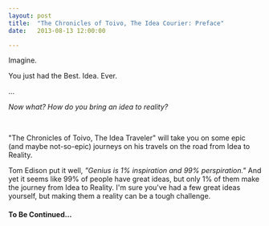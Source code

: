 ```yaml
---
layout: post
title:  "The Chronicles of Toivo, The Idea Courier: Preface"
date:   2013-08-13 12:00:00

---
```



Imagine.

You just had the Best. Idea. Ever.

…

*Now what? How do you bring an idea to reality?*
 
<br/>

"The Chronicles of Toivo, The Idea Traveler" will take you on some epic (and maybe not-so-epic) journeys on his travels on the road from Idea to Reality. 

Tom Edison put it well, *"Genius is 1% inspiration and 99% perspiration."*  And yet it seems like 99% of people have great ideas, but only 1% of them make the journey from Idea to Reality. I'm sure you've had a few great ideas yourself, but making them a reality can be a tough challenge. 



#### To Be Continued...



